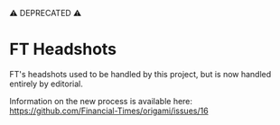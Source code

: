 :warning: DEPRECATED :warning:

# FT Headshots

FT's headshots used to be handled by this project, but is now handled entirely by editorial.

Information on the new process is available here: https://github.com/Financial-Times/origami/issues/16
